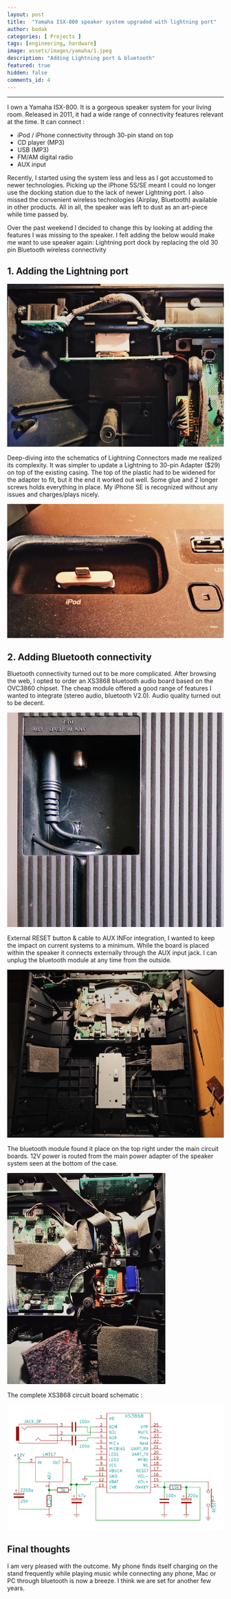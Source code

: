 ```yaml
---
layout: post
title:  "Yamaha ISX-800 speaker system upgraded with lightning port"
author: bodak
categories: [ Projects ]
tags: [engineering, hardware]
image: assets/images/yamaha/1.jpeg
description: "Adding Lightning port & bluetooth"
featured: true
hidden: false
comments_id: 4
---
```


---

I own a Yamaha ISX-800. It is a gorgeous speaker system for your living room. Released in 2011, it had a wide range of connectivity features relevant at the time. It can connect :
- iPod / iPhone connectivity through 30-pin stand on top
- CD player (MP3)
- USB (MP3)
- FM/AM digital radio
- AUX input

Recently, I started using the system less and less as I got accustomed to newer technologies. Picking up the iPhone 5S/SE meant I could no longer use the docking station due to the lack of newer Lightning port. I also missed the convenient wireless technologies (Airplay, Bluetooth) available in other products. All in all, the speaker was left to dust as an art-piece while time passed by.

Over the past weekend I decided to change this by looking at adding the features I was missing to the speaker. I felt adding the below would make me want to use speaker again:
Lightning port dock by replacing the old 30 pin
Bluetooth wireless connectivity

## 1. Adding the Lightning port
![](/assets/images/yamaha/2.jpeg)

Deep-diving into the schematics of Lightning Connectors made me realized its complexity. It was simpler to update a Lightning to 30-pin Adapter ($29) on top of the existing casing. The top of the plastic had to be widened for the adapter to fit, but it the end it worked out well. Some glue and 2 longer screws holds everything in place. My iPhone SE is recognized without any issues and charges/plays nicely.

![](/assets/images/yamaha/3.jpeg)

## 2. Adding Bluetooth connectivity
Bluetooth connectivity turned out to be more complicated. After browsing the web, I opted to order an XS3868 bluetooth audio board based on the OVC3860 chipset. The cheap module offered a good range of features I wanted to integrate (stereo audio, bluetooth V2.0). Audio quality turned out to be decent.

![](/assets/images/yamaha/4.jpeg)

External RESET button & cable to AUX INFor integration, I wanted to keep the impact on current systems to a minimum. While the board is placed within the speaker it connects externally through the AUX input jack. I can unplug the bluetooth module at any time from the outside.


![Bluetooth board integrated top right](/assets/images/yamaha/5.jpeg)


The bluetooth module found it place on the top right under the main circuit boards. 12V power is routed from the main power adapter of the speaker system seen at the bottom of the case.

![](/assets/images/yamaha/6.jpeg)

The complete XS3868 circuit board schematic :

![](/assets/images/yamaha/7.png)

## Final thoughts
I am very pleased with the outcome. My phone finds itself charging on the stand frequently while playing music while connecting any phone, Mac or PC through bluetooth is now a breeze. I think we are set for another few years.
